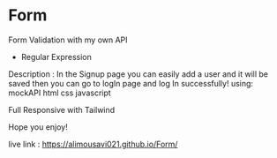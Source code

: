 # Form
Form Validation 
with my own API
+ Regular Expression


Description :
In the Signup page you can easily add a user and it will be saved then you can go to logIn page and log In successfully!
using:
mockAPI
html
css
javascript

Full Responsive with Tailwind

Hope you enjoy!

live link :  https://alimousavi021.github.io/Form/
